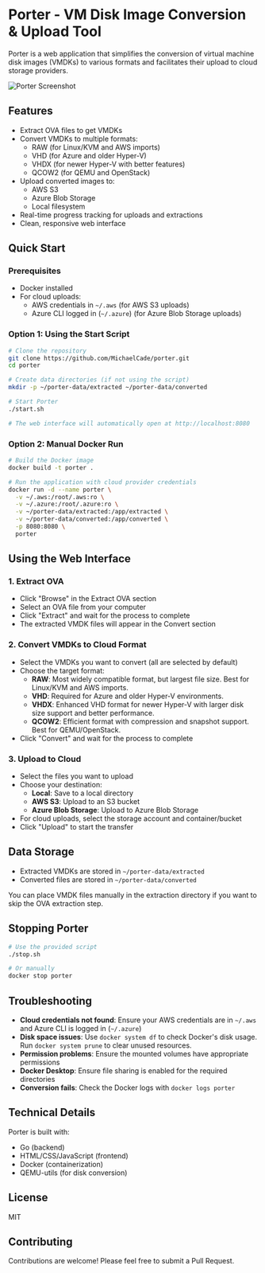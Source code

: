 # Porter - VM Disk Image Conversion & Upload Tool

Porter is a web application that simplifies the conversion of virtual machine disk images (VMDKs) to various formats and facilitates their upload to cloud storage providers.

![Porter Screenshot](https://via.placeholder.com/800x450?text=Porter+Screenshot)

## Features

- Extract OVA files to get VMDKs
- Convert VMDKs to multiple formats:
  - RAW (for Linux/KVM and AWS imports)
  - VHD (for Azure and older Hyper-V)
  - VHDX (for newer Hyper-V with better features)
  - QCOW2 (for QEMU and OpenStack)
- Upload converted images to:
  - AWS S3
  - Azure Blob Storage
  - Local filesystem
- Real-time progress tracking for uploads and extractions
- Clean, responsive web interface

## Quick Start

### Prerequisites

- Docker installed
- For cloud uploads:
  - AWS credentials in `~/.aws` (for AWS S3 uploads)
  - Azure CLI logged in (`~/.azure`) (for Azure Blob Storage uploads)

### Option 1: Using the Start Script

```bash
# Clone the repository
git clone https://github.com/MichaelCade/porter.git
cd porter

# Create data directories (if not using the script)
mkdir -p ~/porter-data/extracted ~/porter-data/converted

# Start Porter
./start.sh

# The web interface will automatically open at http://localhost:8080
```

### Option 2: Manual Docker Run

```bash
# Build the Docker image
docker build -t porter .

# Run the application with cloud provider credentials
docker run -d --name porter \
  -v ~/.aws:/root/.aws:ro \
  -v ~/.azure:/root/.azure:ro \
  -v ~/porter-data/extracted:/app/extracted \
  -v ~/porter-data/converted:/app/converted \
  -p 8080:8080 \
  porter
```

## Using the Web Interface

### 1. Extract OVA

- Click "Browse" in the Extract OVA section
- Select an OVA file from your computer
- Click "Extract" and wait for the process to complete
- The extracted VMDK files will appear in the Convert section

### 2. Convert VMDKs to Cloud Format

- Select the VMDKs you want to convert (all are selected by default)
- Choose the target format:
  - **RAW**: Most widely compatible format, but largest file size. Best for Linux/KVM and AWS imports.
  - **VHD**: Required for Azure and older Hyper-V environments.
  - **VHDX**: Enhanced VHD format for newer Hyper-V with larger disk size support and better performance.
  - **QCOW2**: Efficient format with compression and snapshot support. Best for QEMU/OpenStack.
- Click "Convert" and wait for the process to complete

### 3. Upload to Cloud

- Select the files you want to upload
- Choose your destination:
  - **Local**: Save to a local directory
  - **AWS S3**: Upload to an S3 bucket
  - **Azure Blob Storage**: Upload to Azure Blob Storage
- For cloud uploads, select the storage account and container/bucket
- Click "Upload" to start the transfer

## Data Storage

- Extracted VMDKs are stored in `~/porter-data/extracted`
- Converted files are stored in `~/porter-data/converted`

You can place VMDK files manually in the extraction directory if you want to skip the OVA extraction step.

## Stopping Porter

```bash
# Use the provided script
./stop.sh

# Or manually
docker stop porter
```

## Troubleshooting

- **Cloud credentials not found**: Ensure your AWS credentials are in `~/.aws` and Azure CLI is logged in (`~/.azure`)
- **Disk space issues**: Use `docker system df` to check Docker's disk usage. Run `docker system prune` to clear unused resources.
- **Permission problems**: Ensure the mounted volumes have appropriate permissions
- **Docker Desktop**: Ensure file sharing is enabled for the required directories
- **Conversion fails**: Check the Docker logs with `docker logs porter`

## Technical Details

Porter is built with:
- Go (backend)
- HTML/CSS/JavaScript (frontend)
- Docker (containerization)
- QEMU-utils (for disk conversion)

## License

MIT

## Contributing

Contributions are welcome! Please feel free to submit a Pull Request.
